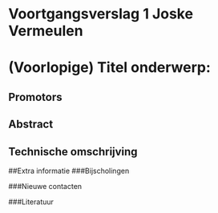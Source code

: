 # Voortgangsverslag 1 **Joske Vermeulen**
# (Voorlopige) Titel onderwerp:
## Promotors
<!--Zet hier alle namen+email van je verschillende promotors (stagebegeleider, stagementor). Zeker in vet zetten indien er veranderingen hebben plaatsgevonden-->
## Abstract
<!--Het abstract is een samenvatting van je totale bachelorproef, inclusief reeds gekende resultaten-->

## Technische omschrijving
<!--Technische omschrijving van de evolutie van het project tijdens de betrokken periode, met aanduiding van de reeds bekomen resultaten en een planning voor de verdere uitwerking, welke problemen zijn ondervonden en hun oplossingen:-->
<!--Minimum 3000 woorden-->

##Extra informatie
###Bijscholingen
<!--Bijgewoonde seminaries, presentaties, workshops, bedrijfsbezoeken etc in deze periode (onderwerp, datum, korte samenvatting en beoordeling)-->

###Nieuwe contacten
<!--Nieuwe contacten gemaakt in deze periode (naam, voornaam, e-mail, telefoonnummer, bedrijf, functie, relevantie voor het werk)-->

###Literatuur
<!--Nieuwe contacten gemaakt in deze periode (naam, voornaam, e-mail, telefoonnummer, bedrijf, functie, relevantie voor het onderzoek)-->